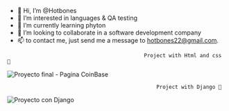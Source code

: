 
- 👋 Hi, I’m @Hotbones
- 👀 I’m interested in languages & QA testing
- 🌱 I’m currently learning phyton
- 💞️ I’m looking to collaborate in a software development company
- 📫 to contact me, just send me a message to hotbones22@gmail.com.

<!---
Hotbones/Hotbones is a ✨ special ✨ repository because its `README.md` (this file) appears on your GitHub profile.
You can click the Preview link to take a look at your changes.
--->
                                                Project with Html and css 👀
![Proyecto final - Pagina CoinBase](https://user-images.githubusercontent.com/105388226/182053320-70bd0b6b-f4cd-4b34-8821-9f1dd02f2c9a.jpg)

                                                    Project with Django 👀
![Proyecto con Django](https://user-images.githubusercontent.com/105388226/184532713-fc75a9b9-f62d-490a-8bf9-2181758042df.jpg)
